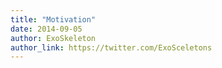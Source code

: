 ```yaml
---
title: "Motivation"
date: 2014-09-05
author: ExoSkeleton
author_link: https://twitter.com/ExoSceletons
---
```


